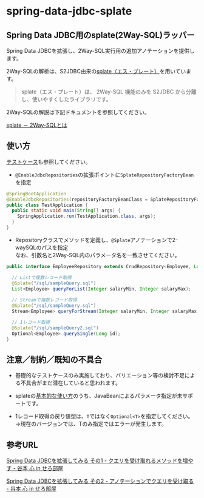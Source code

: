 # spring-data-jdbc-splate
## Spring Data JDBC用のsplate(2Way-SQL)ラッパー

Spring Data JDBCを拡張し、2Way-SQL実行用の追加アノテーションを提供します。

2Way-SQLの解析は、S2JDBC由来の[splate（エス・プレート）](https://mygreen.github.io/splate/)を用いています。

> splate（エス・プレート）は、 2Way-SQL 機能のみを S2JDBC から分離し、使いやすくしたライブラリです。

2Way-SQLの解説は下記ドキュメントを参照してください。

[splate － 2Way-SQLとは](https://mygreen.github.io/splate/2waysql.html)

## 使い方

[テストケース](src/test/java/com/github/whitenoise0000/springdatajdbcsplate)も参照してください。

- `@EnableJdbcRepositories`の拡張ポイントに`SplateRepositoryFactoryBean`を指定

```java
@SpringBootApplication
@EnableJdbcRepositories(repositoryFactoryBeanClass = SplateRepositoryFactoryBean.class)
public class TestApplication {
  public static void main(String[] args) {
    SpringApplication.run(TestApplication.class, args);
  }
}
```

- Repositoryクラスでメソッドを定義し、`@Splate`アノテーションで2-waySQLのパスを指定  
なお、引数名と2Way-SQL内のパラメータ名を一致させてください。

```java
public interface EmployeeRepository extends CrudRepository<Employee, Long> {

  // Listで複数レコード取得
  @Splate("/sql/sampleQuery.sql")
  List<Employee> queryForList(Integer salaryMin, Integer salaryMax);
  
  // Streamで複数レコード取得
  @Splate("/sql/sampleQuery.sql")
  Stream<Employee> queryForStream(Integer salaryMin, Integer salaryMax);

  // 1レコード取得
  @Splate("/sql/sampleQuery2.sql")
  Optional<Employee> querySingle(Long id);
}
```

## 注意／制約／既知の不具合

- 基礎的なテストケースのみ実施しており、バリエーション等の検討不足による不具合がまだ潜在していると思われます。

- splateの[基本的な使い方](https://mygreen.github.io/splate/howtouse.html)のうち、JavaBeanによるパラメータ指定が未サポートです。

- 1レコード取得の戻り値型は、`T`ではなく`Optional<T>`を指定してください。  
→現在のバージョンでは、Tのみ指定ではエラーが発生します。

## 参考URL

[Spring Data JDBCを拡張してみる その1 - クエリを受け取れるメソッドを増やす - 谷本 心 in せろ部屋](https://cero-t.hatenadiary.jp/entry/2022/12/26/051831)

[Spring Data JDBCを拡張してみる その2 - アノテーションでクエリを受け取る - 谷本 心 in せろ部屋](https://cero-t.hatenadiary.jp/entry/2022/12/27/071859)
